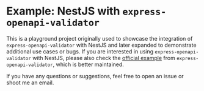 # Example: NestJS with `express-openapi-validator`

This is a playground project originally used to showcase the integration of `express-openapi-validator` with NestJS and later expanded to demonstrate additional use cases or bugs. If you are interested in using `express-openapi-validator` with NestJS, please also check the [official example](https://github.com/cdimascio/express-openapi-validator/tree/master/examples/9-nestjs) from `express-openapi-validator`, which is better maintained. 

 If you have any questions or suggestions, feel free to open an issue or shoot me an email.
